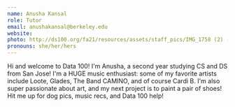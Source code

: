```yaml
---
name: Anusha Kansal
role: Tutor
email: anushakansal@berkeley.edu
website:
photo: http://ds100.org/fa21/resources/assets/staff_pics/IMG_1758 (2) - Anusha_Kansal.JPG
pronouns: she/her/hers
---
```

Hi and welcome to Data 100! I'm Anusha, a second year studying CS and DS from San Jose! I'm a HUGE music enthusiast: some of my favorite artists include Loote, Glades, The Band CAMINO, and of course Cardi B. I'm also super passionate about art, and my next project is to paint a pair of shoes! Hit me up for dog pics, music recs, and Data 100 help!

